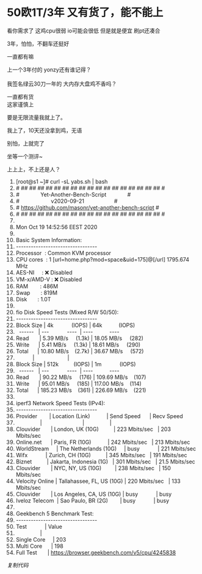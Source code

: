 # 50欧1T/3年 又有货了，能不能上


看你需求了 这鸡cpu很弱 io可能会很低 但是就是便宜 刷pt还凑合

3年，怕怕，不翻车还挺好

一直都有嘛

上一个3年付的 yonzy还有谁记得？<br />
<br />
我签名绿云30刀一年的 大内存大盘鸡不香吗？

一直都有货<br />
这家谨慎上

要是无限流量我就上了。<img src="static/image/smiley/default/lol.gif" smilieid="12" border="0" alt="" />

我上了，10天还没拿到鸡，无语

别怕，上就完了

坐等一个测评~

上上上，不上还是人？<div class="blockcode"><div id="code_tpP"><ol><li>[root@s1 ~]# curl -sL yabs.sh | bash<br /><li># ## ## ## ## ## ## ## ## ## ## ## ## ## ## ## ## ## #<br /><li>#&nbsp; &nbsp;&nbsp; &nbsp;&nbsp; &nbsp;&nbsp; &nbsp;&nbsp;&nbsp;Yet-Another-Bench-Script&nbsp; &nbsp;&nbsp; &nbsp;&nbsp; &nbsp;&nbsp; &nbsp;&nbsp;&nbsp;#<br /><li>#&nbsp; &nbsp;&nbsp; &nbsp;&nbsp; &nbsp;&nbsp; &nbsp;&nbsp; &nbsp;&nbsp; &nbsp;&nbsp; &nbsp;v2020-09-21&nbsp; &nbsp;&nbsp; &nbsp;&nbsp; &nbsp;&nbsp; &nbsp;&nbsp; &nbsp;&nbsp; &nbsp;&nbsp;&nbsp;#<br /><li># https://github.com/masonr/yet-another-bench-script #<br /><li># ## ## ## ## ## ## ## ## ## ## ## ## ## ## ## ## ## #<br /><li><br /><li>Mon Oct 19 14:52:56 EEST 2020<br /><li><br /><li>Basic System Information:<br /><li>---------------------------------<br /><li>Processor&nbsp;&nbsp;: Common KVM processor<br /><li>CPU cores&nbsp;&nbsp;: 1 [url=home.php?mod=space&amp;uid=175]@[/url] 1795.674 MHz<br /><li>AES-NI&nbsp; &nbsp;&nbsp;&nbsp;: ❌ Disabled<br /><li>VM-x/AMD-V : ❌ Disabled<br /><li>RAM&nbsp; &nbsp;&nbsp; &nbsp;&nbsp;&nbsp;: 486M<br /><li>Swap&nbsp; &nbsp;&nbsp; &nbsp; : 819M<br /><li>Disk&nbsp; &nbsp;&nbsp; &nbsp; : 1.0T<br /><li><br /><li>fio Disk Speed Tests (Mixed R/W 50/50):<br /><li>---------------------------------<br /><li>Block Size | 4k&nbsp; &nbsp;&nbsp; &nbsp;&nbsp; &nbsp;&nbsp; &nbsp;(IOPS) | 64k&nbsp; &nbsp;&nbsp; &nbsp;&nbsp; &nbsp;&nbsp;&nbsp;(IOPS)<br /><li>&nbsp;&nbsp;------&nbsp; &nbsp;| ---&nbsp; &nbsp;&nbsp; &nbsp;&nbsp; &nbsp;&nbsp; &nbsp;----&nbsp;&nbsp;| ----&nbsp; &nbsp;&nbsp; &nbsp;&nbsp; &nbsp;&nbsp;&nbsp;---- <br /><li>Read&nbsp; &nbsp;&nbsp; &nbsp; | 5.39 MB/s&nbsp; &nbsp;&nbsp;&nbsp;(1.3k) | 18.05 MB/s&nbsp; &nbsp;&nbsp;&nbsp;(282)<br /><li>Write&nbsp; &nbsp;&nbsp; &nbsp;| 5.41 MB/s&nbsp; &nbsp;&nbsp;&nbsp;(1.3k) | 18.61 MB/s&nbsp; &nbsp;&nbsp;&nbsp;(290)<br /><li>Total&nbsp; &nbsp;&nbsp; &nbsp;| 10.80 MB/s&nbsp; &nbsp; (2.7k) | 36.67 MB/s&nbsp; &nbsp;&nbsp;&nbsp;(572)<br /><li>&nbsp; &nbsp;&nbsp; &nbsp;&nbsp; &nbsp;&nbsp;&nbsp;|&nbsp; &nbsp;&nbsp; &nbsp;&nbsp; &nbsp;&nbsp; &nbsp;&nbsp; &nbsp;&nbsp; &nbsp;&nbsp; &nbsp; |&nbsp; &nbsp;&nbsp; &nbsp;&nbsp; &nbsp;&nbsp; &nbsp;&nbsp; &nbsp;&nbsp; &nbsp;&nbsp; &nbsp;<br /><li>Block Size | 512k&nbsp; &nbsp;&nbsp; &nbsp;&nbsp; &nbsp; (IOPS) | 1m&nbsp; &nbsp;&nbsp; &nbsp;&nbsp; &nbsp;&nbsp; &nbsp;(IOPS)<br /><li>&nbsp;&nbsp;------&nbsp; &nbsp;| ---&nbsp; &nbsp;&nbsp; &nbsp;&nbsp; &nbsp;&nbsp; &nbsp;----&nbsp;&nbsp;| ----&nbsp; &nbsp;&nbsp; &nbsp;&nbsp; &nbsp;&nbsp;&nbsp;---- <br /><li>Read&nbsp; &nbsp;&nbsp; &nbsp; | 90.22 MB/s&nbsp; &nbsp;&nbsp;&nbsp;(176) | 109.69 MB/s&nbsp; &nbsp; (107)<br /><li>Write&nbsp; &nbsp;&nbsp; &nbsp;| 95.01 MB/s&nbsp; &nbsp;&nbsp;&nbsp;(185) | 117.00 MB/s&nbsp; &nbsp; (114)<br /><li>Total&nbsp; &nbsp;&nbsp; &nbsp;| 185.23 MB/s&nbsp; &nbsp; (361) | 226.69 MB/s&nbsp; &nbsp; (221)<br /><li><br /><li>iperf3 Network Speed Tests (IPv4):<br /><li>---------------------------------<br /><li>Provider&nbsp; &nbsp;&nbsp; &nbsp;&nbsp;&nbsp;| Location (Link)&nbsp; &nbsp;&nbsp; &nbsp;&nbsp; &nbsp;&nbsp;&nbsp;| Send Speed&nbsp; &nbsp;&nbsp; &nbsp;| Recv Speed&nbsp; &nbsp;&nbsp;&nbsp;<br /><li>&nbsp; &nbsp;&nbsp; &nbsp;&nbsp; &nbsp;&nbsp; &nbsp;&nbsp; &nbsp; |&nbsp; &nbsp;&nbsp; &nbsp;&nbsp; &nbsp;&nbsp; &nbsp;&nbsp; &nbsp;&nbsp; &nbsp;&nbsp; &nbsp;&nbsp; &nbsp;&nbsp; &nbsp;|&nbsp; &nbsp;&nbsp; &nbsp;&nbsp; &nbsp;&nbsp; &nbsp;&nbsp; &nbsp;&nbsp;&nbsp;|&nbsp; &nbsp;&nbsp; &nbsp;&nbsp; &nbsp;&nbsp; &nbsp;&nbsp; &nbsp; <br /><li>Clouvider&nbsp; &nbsp;&nbsp; &nbsp; | London, UK (10G)&nbsp; &nbsp;&nbsp; &nbsp;&nbsp; &nbsp; | 223 Mbits/sec&nbsp; &nbsp;| 203 Mbits/sec&nbsp;&nbsp;<br /><li>Online.net&nbsp; &nbsp;&nbsp; &nbsp;| Paris, FR (10G)&nbsp; &nbsp;&nbsp; &nbsp;&nbsp; &nbsp;&nbsp;&nbsp;| 242 Mbits/sec&nbsp; &nbsp;| 213 Mbits/sec&nbsp;&nbsp;<br /><li>WorldStream&nbsp; &nbsp;&nbsp;&nbsp;| The Netherlands (10G)&nbsp; &nbsp;&nbsp;&nbsp;| busy&nbsp; &nbsp;&nbsp; &nbsp;&nbsp; &nbsp;&nbsp; &nbsp;| 221 Mbits/sec&nbsp;&nbsp;<br /><li>Wifx&nbsp; &nbsp;&nbsp; &nbsp;&nbsp; &nbsp;&nbsp; &nbsp;| Zurich, CH (10G)&nbsp; &nbsp;&nbsp; &nbsp;&nbsp; &nbsp; | 345 Mbits/sec&nbsp; &nbsp;| 191 Mbits/sec&nbsp;&nbsp;<br /><li>Biznet&nbsp; &nbsp;&nbsp; &nbsp;&nbsp; &nbsp; | Jakarta, Indonesia (1G)&nbsp; &nbsp;| 301 Mbits/sec&nbsp; &nbsp;| 21.5 Mbits/sec <br /><li>Clouvider&nbsp; &nbsp;&nbsp; &nbsp; | NYC, NY, US (10G)&nbsp; &nbsp;&nbsp; &nbsp;&nbsp; &nbsp;| 238 Mbits/sec&nbsp; &nbsp;| 150 Mbits/sec&nbsp;&nbsp;<br /><li>Velocity Online | Tallahassee, FL, US (10G) | 220 Mbits/sec&nbsp; &nbsp;| 133 Mbits/sec&nbsp;&nbsp;<br /><li>Clouvider&nbsp; &nbsp;&nbsp; &nbsp; | Los Angeles, CA, US (10G) | busy&nbsp; &nbsp;&nbsp; &nbsp;&nbsp; &nbsp;&nbsp; &nbsp;| busy&nbsp; &nbsp;&nbsp; &nbsp;&nbsp; &nbsp;&nbsp;&nbsp;<br /><li>Iveloz Telecom&nbsp;&nbsp;| Sao Paulo, BR (2G)&nbsp; &nbsp;&nbsp; &nbsp;&nbsp;&nbsp;| busy&nbsp; &nbsp;&nbsp; &nbsp;&nbsp; &nbsp;&nbsp; &nbsp;| busy&nbsp; &nbsp;&nbsp; &nbsp;&nbsp; &nbsp;&nbsp;&nbsp;<br /><li><br /><li>Geekbench 5 Benchmark Test:<br /><li>---------------------------------<br /><li>Test&nbsp; &nbsp;&nbsp; &nbsp;&nbsp; &nbsp;&nbsp; &nbsp;| Value&nbsp; &nbsp;&nbsp; &nbsp;&nbsp; &nbsp;&nbsp; &nbsp;&nbsp; &nbsp;&nbsp; &nbsp;&nbsp; &nbsp;&nbsp; &nbsp; <br /><li>&nbsp; &nbsp;&nbsp; &nbsp;&nbsp; &nbsp;&nbsp; &nbsp;&nbsp; &nbsp; |&nbsp; &nbsp;&nbsp; &nbsp;&nbsp; &nbsp;&nbsp; &nbsp;&nbsp; &nbsp;&nbsp; &nbsp;&nbsp; &nbsp;&nbsp; &nbsp;&nbsp; &nbsp;&nbsp; &nbsp; <br /><li>Single Core&nbsp; &nbsp;&nbsp;&nbsp;| 203&nbsp; &nbsp;&nbsp; &nbsp;&nbsp; &nbsp;&nbsp; &nbsp;&nbsp; &nbsp;&nbsp; &nbsp;&nbsp; &nbsp;&nbsp; &nbsp;&nbsp; &nbsp;<br /><li>Multi Core&nbsp; &nbsp;&nbsp; &nbsp;| 198&nbsp; &nbsp;&nbsp; &nbsp;&nbsp; &nbsp;&nbsp; &nbsp;&nbsp; &nbsp;&nbsp; &nbsp;&nbsp; &nbsp;&nbsp; &nbsp;&nbsp; &nbsp;<br /><li>Full Test&nbsp; &nbsp;&nbsp; &nbsp; | https://browser.geekbench.com/v5/cpu/4245838</ol></div><em onclick="copycode($('code_tpP'));">复制代码</em></div><img id="aimg_UTV22" onclick="zoom(this, this.src, 0, 0, 0)" class="zoom" src="https://cdn.jsdelivr.net/gh/hishis/forum-master/public/images/patch.gif" onmouseover="img_onmouseoverfunc(this)" onload="thumbImg(this)" border="0" alt="" />
